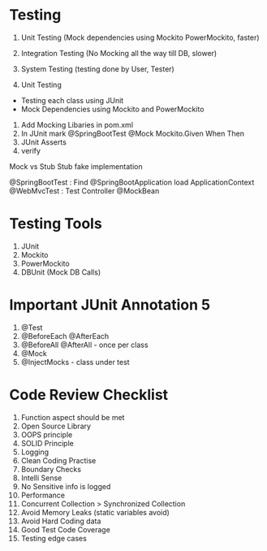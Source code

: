 # Testing

1. Unit Testing (Mock dependencies using Mockito PowerMockito, faster)
2. Integration Testing (No Mocking all the way till DB, slower)
3. System Testing (testing done by User, Tester)

1. Unit Testing
- Testing each class using JUnit
- Mock Dependencies using Mockito and PowerMockito

1. Add Mocking Libaries in pom.xml
2. In JUnit mark @SpringBootTest @Mock Mockito.Given When Then 
3. JUnit Asserts
4. verify

Mock vs Stub
Stub fake implementation

@SpringBootTest : Find @SpringBootApplication load ApplicationContext
@WebMvcTest : Test Controller
@MockBean

# Testing Tools
1. JUnit
2. Mockito
3. PowerMockito
4. DBUnit (Mock DB Calls)

# Important JUnit Annotation 5
1. @Test
2. @BeforeEach @AfterEach
3. @BeforeAll @AfterAll - once per class
4. @Mock 
5. @InjectMocks - class under test

# Code Review Checklist
1. Function aspect should be met
2. Open Source Library
3. OOPS principle
4. SOLID Principle
5. Logging
6. Clean Coding Practise
7. Boundary Checks
8. Intelli Sense
9. No Sensitive info is logged
10. Performance
11. Concurrent Collection > Synchronized Collection
12. Avoid Memory Leaks (static variables avoid)
13. Avoid Hard Coding data
14. Good Test Code Coverage
15. Testing edge cases